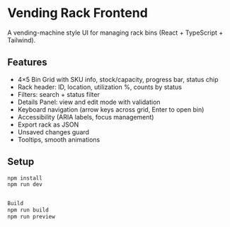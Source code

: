 # Vending Rack Frontend

A vending-machine style UI for managing rack bins (React + TypeScript + Tailwind).

## Features
- 4×5 Bin Grid with SKU info, stock/capacity, progress bar, status chip
- Rack header: ID, location, utilization %, counts by status
- Filters: search + status filter
- Details Panel: view and edit mode with validation
- Keyboard navigation (arrow keys across grid, Enter to open bin)
- Accessibility (ARIA labels, focus management)
- Export rack as JSON
- Unsaved changes guard
- Tooltips, smooth animations

## Setup
```bash
npm install
npm run dev


Build
npm run build
npm run preview
```
